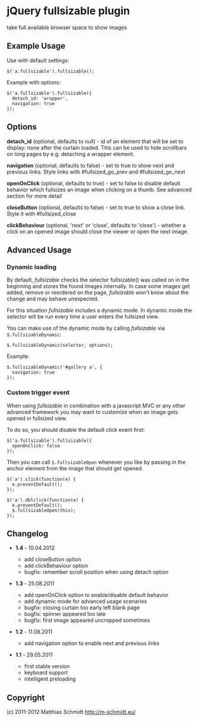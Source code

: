 # jQuery fullsizable plugin
take full available browser space to show images

## Example Usage
Use with default settings:

    $('a.fullsizable').fullsizable();

Example with options:

    $('a.fullsizable').fullsizable({
      detach_id: 'wrapper',
      navigation: true
    });

## Options
**detach_id** (optional, defaults to null) - id of an element that will be set to display: none after the curtain loaded.
This can be used to hide scrollbars on long pages by e.g. detaching a wrapper element.

**navigation** (optional, defaults to false) - set to true to show next and previous links.
Style links with #fullsized\_go\_prev and #fullsized\_go\_next

**openOnClick** (optional, defaults to true) - set to false to disable default behavior which fullsizes an image when clicking on a thumb.
See advanced section for more detail

**closeButton** (optional, defaults to false) - set to true to show a close link.
Style it with #fullsized\_close

**clickBehaviour** (optional, 'next' or 'close', defaults to 'close') - whether a click on an opened image should close the viewer or open the next image.

## Advanced Usage

### Dynamic loading
By default, *fullsizable* checks the selector fullsizable() was called on in the beginning and stores the
found images internally. In case some images get added, remove or reordered on the page, *fullsizable*
won't know about the change and may behave unexpected.

For this situation *fullsizable* includes a dynamic mode. In dynamic mode the selector will be run every
time a user enters the fullsized view.

You can make use of the dynamic mode by calling *fullsizable* via `$.fullsizableDynamic`:

    $.fullsizableDynamic(selector, options);

Example:

    $.fullsizableDynamic('#gallery a', {
      navigation: true
    });

### Custom trigger event
When using *fullsizable* in combination with a javascript MVC or any other advanced framework you may want
to customize when an image gets opened in fullsized view.

To do so, you should disable the default click event first:

    $('a.fullsizable').fullsizable({
      openOnClick: false
    });

Then you can call `$.fullsizableOpen` whenever you like by passing in the anchor element from the image
that should get opened.

    $('a').click(function(e) {
      e.preventDefault();
    });

    $('a').dblclick(function(e) {
      e.preventDefault();
      $.fullsizableOpen(this);
    });


## Changelog
* **1.4** - 10.04.2012
  * add closeButton option
  * add clickBehaviour option
  * bugfix: remember scroll position when using detach option

* **1.3** - 25.08.2011
  * add openOnClick option to enable/disable default behavior
  * add dynamic mode for advanced usage scenarios
  * bugfix: closing curtain too early left blank page
  * bugfix: spinner appeared too late
  * bugfix: first image appeared uncropped sometimes

* **1.2** - 11.08.2011
  * add navigation option to enable next and previous links

* **1.1** - 29.05.2011
  * first stable version
  * keyboard support
  * intelligent preloading

## Copyright
(c) 2011-2012 Matthias Schmidt <http://m-schmidt.eu/>
